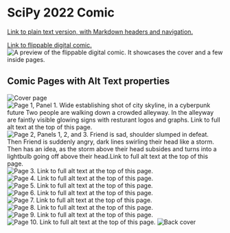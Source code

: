 # SciPy 2022 Comic

[Link to plain text version, with Markdown headers and navigation.](https://raw.githubusercontent.com/alt-text-task-force/.github/main/profile/scipy-2022-comic-alt-text.md)

[Link to flippable digital comic.](https://heyzine.com/flip-book/f3c7f85cdc.html)
![A preview of the flippable digital comic. It showcases the cover and a few inside pages.](https://user-images.githubusercontent.com/46167686/178764180-d1588282-6560-45f1-9082-5d8592492a84.png)

## Comic Pages with Alt Text properties
![Cover page](/profile/comic_pages/Front_cover.png)
![Page 1, Panel 1. Wide establishing shot of city skyline, in a cyberpunk future Two people are walking down a crowded alleyway. In the alleyway are faintly visible glowing signs with resturant logos and graphs. Link to full alt text at the top of this page.](/profile/comic_pages/Page_1.png)
![Page 2, Panels 1, 2, and 3. Friend is sad, shoulder slumped in defeat. Then Friend is suddenly angry, dark lines swirling their head like a storm. Then has an idea, as the storm above their head subsides and turns into a lightbulb going off above their head.Link to full alt text at the top of this page.](/profile/comic_pages/Page_2.png)
![Page 3. Link to full alt text at the top of this page.](/profile/comic_pages/Page_3.png)
![Page 4. Link to full alt text at the top of this page.](/profile/comic_pages/Page_4.png)
![Page 5. Link to full alt text at the top of this page.](/profile/comic_pages/Page_5.png)
![Page 6. Link to full alt text at the top of this page.](/profile/comic_pages/Page_6.png)
![Page 7. Link to full alt text at the top of this page.](/profile/comic_pages/Page_7.png)
![Page 8. Link to full alt text at the top of this page.](/profile/comic_pages/Page_8.png)
![Page 9. Link to full alt text at the top of this page.](/profile/comic_pages/Page_9.png)
![Page 10. Link to full alt text at the top of this page.](/profile/comic_pages/Page_10.png)
![Back cover](/profile/comic_pages/Back_cover.png)